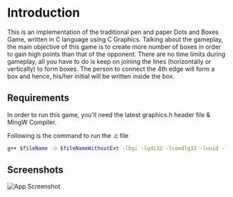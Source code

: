 
# Introduction

This is an implementation of the traditional pen and paper Dots and Boxes Game, written in C language using C Graphics. Talking about the gameplay, the main
objective of this game is to create more number of boxes in order to gain high points than that
of the opponent. There are no time limits during gameplay, all you have to do is keep on joining
the lines (horizontally or vertically) to form boxes. The person to connect the 4th edge will form a box and hence, his/her initial will be written inside the box.


## Requirements

In order to run this game, you'll need the latest graphics.h header file & MingW Compiler.

Following is the command to run the .c file
```bash
g++ $fileName -o $fileNameWithoutExt -lbgi -lgdi32 -lcomdlg32 -luuid -loleaut32 -lole32 -Wno-write-strings && $dir$fileNameWithoutExt
```
    
## Screenshots

![App Screenshot](https://drive.google.com/file/d/1t3RZ2mxxkt9CkeGCZJeJ5RwIJ7go5ydh/view?usp=sharing)


